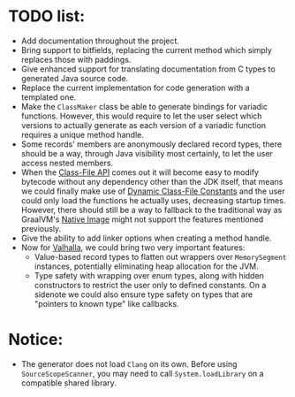 # TODO list:

* Add documentation throughout the project.
* Bring support to bitfields, replacing the current method which simply replaces those with paddings.
* Give enhanced support for translating documentation from C types to generated Java source code.
* Replace the current implementation for code generation with a templated one.
* Make the `ClassMaker` class be able to generate bindings for variadic functions. However, this would require to let the user select which versions to actually generate as each version of a variadic function requires a unique method handle.
* Some records' members are anonymously declared record types, there should be a way, through Java visibility most certainly, to let the user access nested members.
* When the [Class-File API](https://openjdk.org/jeps/466) comes out it will become easy to modify bytecode without any dependency other than the JDK itself, that means we could finally make use of [Dynamic Class-File Constants](https://openjdk.org/jeps/309)
and the user could only load the functions he actually uses, decreasing startup times. However, there should still be a way to fallback to the traditional way as GraalVM's [Native Image](https://www.graalvm.org/latest/reference-manual/native-image/)
might not support the features mentioned previously.
* Give the ability to add linker options when creating a method handle.
* Now for [Valhalla](https://openjdk.org/projects/valhalla/), we could bring two very important features:
    * Value-based record types to flatten out wrappers over `MemorySegment` instances, potentially eliminating heap allocation for the JVM.
    * Type safety with wrapping over enum types, along with hidden constructors to restrict the user only to defined constants. On a sidenote we could also ensure type safety on types that are "pointers to known type" like callbacks.

# Notice:

* The generator does not load `Clang` on its own. Before using `SourceScopeScanner`, you may need to call `System.loadLibrary` on a compatible shared library.
